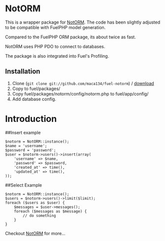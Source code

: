 NotORM
======

This is a wrapper package for [NotORM](http://www.notorm.com). The code has been slightly adjusted to be compatible with FuelPHP model generation.

Compared to the FuelPHP ORM package, its about twice as fast.

NotORM uses PHP PDO to connect to databases.

The package is also integrated into Fuel's Profiling.

Installation
------------

1.	Clone (`git clone git://github.com/maca134/fuel-notorm`) / [download](https://github.com/maca134/fuel-notorm/zipball/master)
2.	Copy to fuel/packages/
4.	Copy fuel/packages/notorm/config/notorm.php to fuel/app/config/
5.	Add database config.

# Introduction

##Insert example
	
	$notorm = NotORM::instance();
	$name = 'username';
	$password = 'password';
	$user = $notorm->users()->insert(array(
		'username' => $name,
		'password' => $password,
		'created_at' => time(),
		'updated_at' => time(),
	));

##Select Example
	
	$notorm = NotORM::instance();
	$users = $notorm->users()->limit($limit);
	foreach ($users as $user) {
		$messages = $user->messages();
		foreach ($messages as $message) {
			// do something
		}
	}

Checkout [NotORM](http://www.notorm.com) for more...
